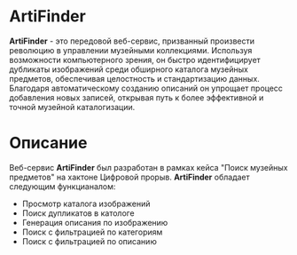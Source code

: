 # ArtiFinder

**ArtiFinder** - это передовой веб-сервис, призванный произвести революцию в управлении музейными коллекциями. Используя возможности компьютерного зрения, он быстро идентифицирует дубликаты изображений среди обширного каталога музейных предметов, обеспечивая целостность и стандартизацию данных. Благодаря автоматическому созданию описаний он упрощает процесс добавления новых записей, открывая путь к более эффективной и точной музейной каталогизации.

# Описание

Веб-сервис **ArtiFinder** был разработан в рамках кейса "Поиск музейных предметов" на хактоне Цифровой прорыв. 
**ArtiFinder** обладает следующим функцианалом:

* Просмотр каталога изображений
* Поиск дупликатов в катологе
* Генерация описания по изображению
* Поиск с фильтрацией по категориям
* Поиск с фильтрацией по описанию


